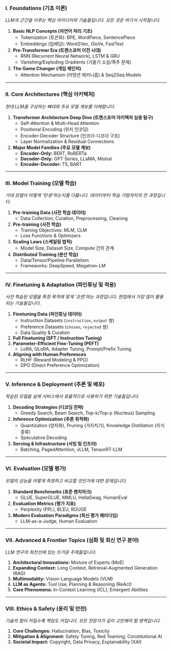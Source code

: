 ### **I. Foundations (기초 이론)**

*LLM의 근간을 이루는 핵심 아이디어와 기술들입니다. 모든 것은 여기서 시작됩니다.*

1. **Basic NLP Concepts (자연어 처리 기초)**
    - Tokenization (토큰화): BPE, WordPiece, SentencePiece
    - Embeddings (임베딩): Word2Vec, GloVe, FastText
2. **Pre-Transformer Era (트랜스포머 이전 시대)**
    - RNN (Recurrent Neural Network), LSTM & GRU
    - Vanishing/Exploding Gradients (기울기 소실/폭주 문제)
3. **The Game Changer (게임 체인저)**
    - Attention Mechanism (어텐션 메커니즘) & Seq2Seq Models

---

### **II. Core Architectures (핵심 아키텍처)**

*현대 LLM을 구성하는 뼈대와 주요 모델 계보를 이해합니다.*

1. **Transformer Architecture Deep Dive (트랜스포머 아키텍처 심층 탐구)**
    - Self-Attention & Multi-Head Attention
    - Positional Encoding (위치 인코딩)
    - Encoder-Decoder Structure (인코더-디코더 구조)
    - Layer Normalization & Residual Connections
2. **Major Model Families (주요 모델 계보)**
    - **Encoder-Only:** BERT, RoBERTa
    - **Decoder-Only:** GPT Series, LLaMA, Mistral
    - **Encoder-Decoder:** T5, BART

---

### **III. Model Training (모델 학습)**

*거대 모델이 어떻게 '탄생'하는지를 다룹니다. 데이터부터 학습 기법까지의 전 과정입니다.*

1. **Pre-training Data (사전 학습 데이터)**
    - Data Collection, Curation, Preprocessing, Cleaning
2. **Pre-training (사전 학습)**
    - Training Objectives: MLM, CLM
    - Loss Functions & Optimizers
3. **Scaling Laws (스케일링 법칙)**
    - Model Size, Dataset Size, Compute 간의 관계
4. **Distributed Training (분산 학습)**
    - Data/Tensor/Pipeline Parallelism
    - Frameworks: DeepSpeed, Megatron-LM

---

### **IV. Finetuning & Adaptation (파인튜닝 및 적응)**

*사전 학습된 모델을 특정 목적에 맞게 '조련'하는 과정입니다. 현업에서 가장 많이 활용되는 기술들입니다.*

1. **Finetuning Data (파인튜닝 데이터)**
    - Instruction Datasets (`instruction`, `output` 쌍)
    - Preference Datasets (`chosen`, `rejected` 쌍)
    - Data Quality & Curation
2. **Full Finetuning (SFT / Instruction Tuning)**
3. **Parameter-Efficient Fine-Tuning (PEFT)**
    - LoRA, QLoRA, Adapter Tuning, Prompt/Prefix Tuning
4. **Aligning with Human Preferences**
    - RLHF (Reward Modeling & PPO)
    - DPO (Direct Preference Optimization)

---

### **V. Inference & Deployment (추론 및 배포)**

*학습된 모델을 실제 서비스에서 효율적으로 사용하기 위한 기술들입니다.*

1. **Decoding Strategies (디코딩 전략)**
    - Greedy Search, Beam Search, Top-k/Top-p (Nucleus) Sampling
2. **Inference Optimization (추론 최적화)**
    - Quantization (양자화), Pruning (가지치기), Knowledge Distillation (지식 증류)
    - Speculative Decoding
3. **Serving & Infrastructure (서빙 및 인프라)**
    - Batching, PagedAttention, vLLM, TensorRT-LLM

---

### **VI. Evaluation (모델 평가)**

*모델의 성능을 어떻게 측정하고 비교할 것인가에 대한 문제입니다.*

1. **Standard Benchmarks (표준 벤치마크)**
    - GLUE, SuperGLUE, MMLU, HellaSwag, HumanEval
2. **Evaluation Metrics (평가 지표)**
    - Perplexity (PPL), BLEU, ROUGE
3. **Modern Evaluation Paradigms (최신 평가 패러다임)**
    - LLM-as-a-Judge, Human Evaluation

---

### **VII. Advanced & Frontier Topics (심화 및 최신 연구 분야)**

*LLM 연구의 최전선에 있는 뜨거운 주제들입니다.*

1. **Architectural Innovations:** Mixture of Experts (MoE)
2. **Expanding Context:** Long Context, Retrieval-Augmented Generation (RAG)
3. **Multimodality:** Vision-Language Models (VLM)
4. **LLM as Agents:** Tool Use, Planning & Reasoning (ReAct)
5. **Core Phenomena:** In-Context Learning (ICL), Emergent Abilities

---

### **VIII. Ethics & Safety (윤리 및 안전)**

*기술의 힘이 커질수록 책임도 커집니다. 모든 전문가가 깊이 고민해야 할 영역입니다.*

1. **Core Challenges:** Hallucination, Bias, Toxicity
2. **Mitigation & Alignment:** Safety Tuning, Red Teaming, Constitutional AI
3. **Societal Impact:** Copyright, Data Privacy, Explainability (XAI)
